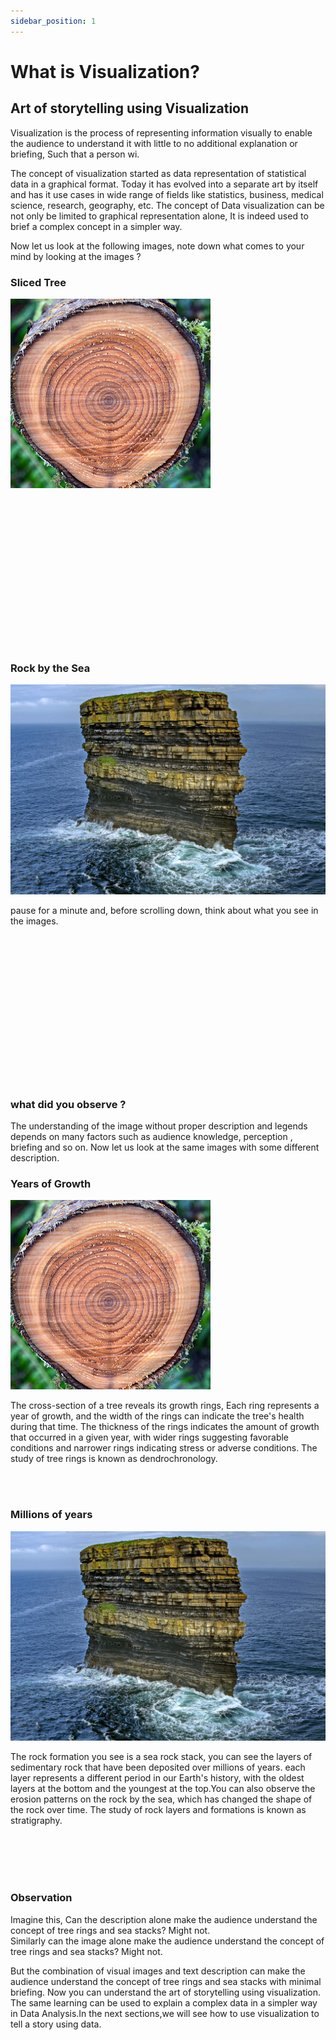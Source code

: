 ```yaml
---
sidebar_position: 1
---
```


# What is Visualization?

## Art of storytelling using Visualization

Visualization is the process of representing information visually to enable the audience to understand it with little to no additional explanation or briefing, Such that a person wi.

The concept of visualization started as data representation of statistical data in a graphical format. Today it has evolved into a separate art by itself and has it use cases in wide range of fields like statistics, business, medical science, research, geography, etc. The concept of Data visualization can be not only be limited to graphical representation alone, It is indeed used to brief a complex concept in a simpler way. 

Now let us look at the following images,  note down what comes to your mind by looking at the images ?

<div style={{textAlign:"center",height:"90%",width:"90%"}}>
<h3 style={{textAlign:"center"}}>Sliced Tree</h3>

![tree-cross-section.jpg](./assets/tree-cross-section.jpg)

</div>

<br></br>
<br></br>
<br></br>
<br></br>
<br></br>
<br></br>
<br></br>

<div style={{textAlign:"center",height:"90%",width:"90%"}}>
<h3 style={{textAlign:"center"}}>Rock by the Sea</h3>

![sea-stack-rock.jpg](./assets/sea-stack-rock.jpg)

</div>


pause for a minute and, before scrolling down, think about what you see in the images.


<br></br>
<br></br>
<br></br>
<br></br>
<br></br>
<br></br>
<br></br>


### what did you observe ?

The understanding of the image without proper description and legends depends on many factors such as audience knowledge, perception , briefing and so on. Now let us look at the same images with some different description.

<div style={{textAlign:"center",height:"90%",width:"90%"}}>
<h3 style={{textAlign:"center"}}>Years of Growth</h3>

![tree-cross-section.jpg](./assets/tree-cross-section.jpg)
<p style={{textAlign:"center"}}>
The cross-section of a tree reveals its growth rings,
Each ring represents a year of growth, and the width of the rings can indicate the tree's health during that time.
The thickness of the rings indicates the amount of growth that occurred in a given year, with wider rings suggesting favorable conditions and narrower rings indicating stress or adverse conditions.
The study of tree rings is known as dendrochronology.
</p>
</div>
<br></br>

<div style={{textAlign:"center",height:"90%",width:"90%"}}>
<h3 style={{textAlign:"center"}}>Millions of years</h3>

![sea-stack-rock.jpg](./assets/sea-stack-rock.jpg)
<p style={{textAlign:"center"}}>
The rock formation you see is a sea rock stack, you can see the layers of sedimentary rock that have been deposited over millions of years. each layer represents a different period in our Earth's history, with the oldest layers at the bottom and the youngest at the top.You can also observe the erosion patterns on the rock by the sea, which has changed the shape of the rock over time.
The study of rock layers and formations is known as stratigraphy.
</p>
</div>

<br></br>
<br></br>

### Observation
Imagine this, 
Can the description alone make the audience understand the concept of tree rings and sea stacks? Might not.   
Similarly can the image alone make the audience understand the concept of tree rings and sea stacks? Might not.  
  
But the combination of visual images and text description can make the audience understand the concept of tree rings and sea stacks with minimal briefing. Now you can understand the art of storytelling using visualization. The same learning can be used to explain a complex data in a simpler way in Data Analysis.In the next sections,we will see how to use visualization to tell a story using data.
